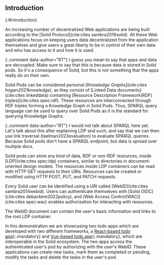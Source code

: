 ## Introduction
{:#introduction}

An increasing number of decentralized Web applications are being built according to the [Solid Protocol](cite:cites sambra2016solid). 
All these Web applications focus on keeping users data decentralized from the application themselves 
and give users a great liberty to be in control of their own data and who has access to it and how it is used. 

{:.comment data-author="RT"}
I guess you mean to say that apps and data are decoupled.
Make sure to say that this is because data is stored in Solid pods.
So it's a consequence of Solid, but this is not something that the apps really do on their own.

Solid Pods can be considered _personal [Knowledge Graphs](cite:cites hogan2021knowledge)_,
as they consist of [Linked Data documents](cite:cites linkeddata) containing [Resource Description Framework(RDF) triples](cite:cites spec:rdf). 
These resources are interconnected through RDF triples forming a Knowledge Graph in Solid Pods. 
Thus, SPARQL query language can be used to query over Solid Pods as it is the standard for querying Knowledge Graphs.

{:.comment data-author="RT"}
I would not talk about SPARQL here yet. Let's talk about this after explaining LDP and such, and say that we can then use link traversal (taelman2023evaluation) to evaluate SPARQL queries. Because Solid pods don't have a SPARQL endpoint, but data is spread over multiple docs.

Solid pods can store any kind of data, RDF or non-RDF resources, inside [LDP](cite:cites spec:ldp) containers,
similar to directories in document-oriented design models. 
The resources inside LDP containers can be read with HTTP GET requests to their URIs. 
Resources can be created or modified using HTTP POST, PUT, and PATCH requests.

Every Solid user can be identified using a URI called [WebID](cite:cites sambra2014webid). 
Users can authenticate themselves with [Solid OIDC](cite:cites debackere2022policy),
and [Web Access Control(WAC)](cite:cites spec:wac) enables authorization for interacting with resources.

The WebID document can contain the user's basic information and links to the root LDP container. 

In this demonstration we are showcasing two todo apps which are developed with two different frameworks, a [React-based todo app](https://solidlabresearch.github.io/solid-todo-app-react/){:.mandatory} and [Vue-based todo app](https://solidlabresearch.github.io/solid-todo-app-vue/){:.mandatory}, which are interoperable in the Solid ecosystem. The two apps access the authenticated user's pod by authorizing with the user's WebID. These applications can create new tasks, mark them as completed or pending, modify the tasks and delete the tasks in the user's pod.